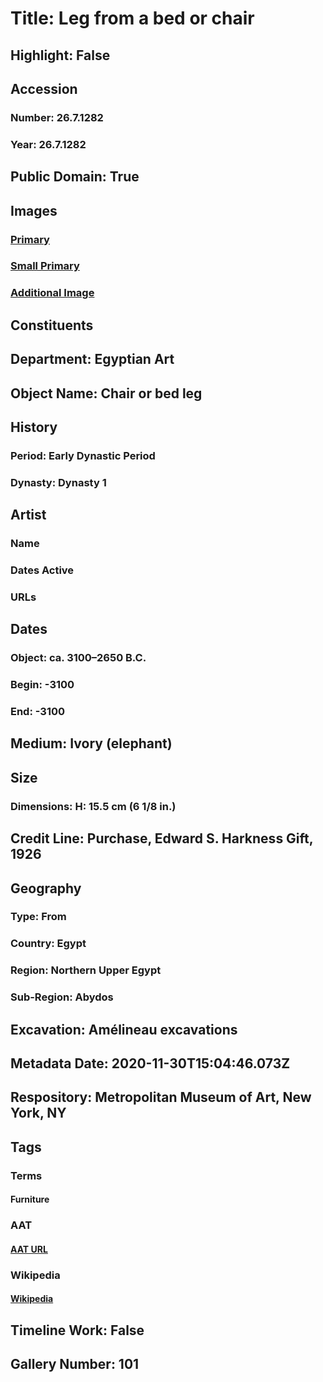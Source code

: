 # Title: Leg from a bed or chair
## Highlight: False
## Accession
### Number: 26.7.1282
### Year: 26.7.1282
## Public Domain: True
## Images
### [Primary](https://images.metmuseum.org/CRDImages/eg/original/DP237717.jpg)
### [Small Primary](https://images.metmuseum.org/CRDImages/eg/web-large/DP237717.jpg)
### [Additional Image](https://images.metmuseum.org/CRDImages/eg/original/DP250148.jpg)
## Constituents
## Department: Egyptian Art
## Object Name: Chair or bed leg
## History
### Period: Early Dynastic Period
### Dynasty: Dynasty 1
## Artist
### Name
### Dates Active
### URLs
## Dates
### Object: ca. 3100–2650 B.C.
### Begin: -3100
### End: -3100
## Medium: Ivory (elephant)
## Size
### Dimensions: H: 15.5 cm (6 1/8 in.)
## Credit Line: Purchase, Edward S. Harkness Gift, 1926
## Geography
### Type: From
### Country: Egypt
### Region: Northern Upper Egypt
### Sub-Region: Abydos
## Excavation: Amélineau excavations
## Metadata Date: 2020-11-30T15:04:46.073Z
## Respository: Metropolitan Museum of Art, New York, NY
## Tags
### Terms
#### Furniture
### AAT
#### [AAT URL](http://vocab.getty.edu/page/aat/300037680)
### Wikipedia
#### [Wikipedia]()
## Timeline Work: False
## Gallery Number: 101